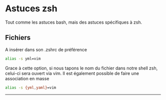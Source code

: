 # Astuces zsh 
 
Tout comme les astuces bash, mais des astuces spécifiques à zsh. 
 
## Fichiers 
 
A insérer dans son .zshrc de préférence 
 
``` bash 
alias -s yml=vim 
``` 
 
Grace à cette option, si nous tapons le nom du fichier dans notre shell 
zsh, celui-ci sera ouvert via vim. Il est également possible de faire 
une association en masse 
 
``` bash 
alias -s {yml,yaml}=vim 
``` 
 
------------------------------------------------------------------------ 
